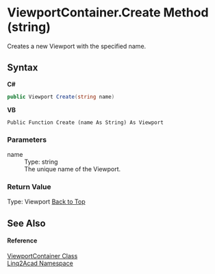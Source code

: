 # ViewportContainer.Create Method (string)
 

Creates a new Viewport with the specified name.

## Syntax

**C#**<br />
``` C#
public Viewport Create(string name)
```

**VB**<br />
``` VB
Public Function Create (name As String) As Viewport
```


### Parameters
<dl><dt>name</dt><dd>Type: string<br />The unique name of the Viewport.</dd></dl>

### Return Value
Type: Viewport
<a href="#ViewportContainerCreate-Method-string">Back to Top</a>

## See Also


#### Reference
<a href="T_Linq2Acad_ViewportContainer.md#ViewportContainer-Class">ViewportContainer Class</a><br /><a href="N_Linq2Acad.md#Linq2Acad-Namespace">Linq2Acad Namespace</a><br />
